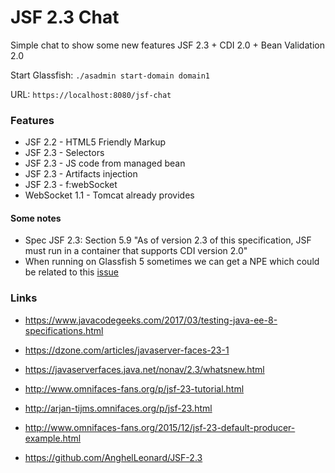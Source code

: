 # JSF 2.3 Chat

Simple chat to show some new features JSF 2.3 + CDI 2.0 + Bean Validation 2.0

Start Glassfish: `./asadmin start-domain domain1`

URL: `https://localhost:8080/jsf-chat`

### Features

* JSF 2.2 - HTML5 Friendly Markup
* JSF 2.3 - Selectors
* JSF 2.3 - JS code from managed bean
* JSF 2.3 - Artifacts injection
* JSF 2.3 - f:webSocket
* WebSocket 1.1 - Tomcat already provides


#### Some notes
* Spec JSF 2.3: Section 5.9 "As of version 2.3 of this specification, JSF must run in a container that supports CDI version 2.0"
* When running on Glassfish 5 sometimes we can get a NPE which could be related to this [issue](https://github.com/ocpsoft/rewrite/issues/265)


### Links
* https://www.javacodegeeks.com/2017/03/testing-java-ee-8-specifications.html

* https://dzone.com/articles/javaserver-faces-23-1
* https://javaserverfaces.java.net/nonav/2.3/whatsnew.html
* http://www.omnifaces-fans.org/p/jsf-23-tutorial.html
* http://arjan-tijms.omnifaces.org/p/jsf-23.html
* http://www.omnifaces-fans.org/2015/12/jsf-23-default-producer-example.html
* https://github.com/AnghelLeonard/JSF-2.3